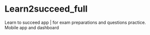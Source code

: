 # Learn2succeed_full
Learn to succeed app | for exam preparations and questions practice. Mobile app and dashboard
